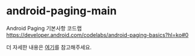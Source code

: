 # android-paging-main
Android Paging 기본사항 코드랩
https://developer.android.com/codelabs/android-paging-basics?hl=ko#0

더 자세한 내용은 [여기](https://www.notion.so/Paging3-eefaaf5140774c82bbd9cf7a5df7bb0c)를 참고해주세요. 
